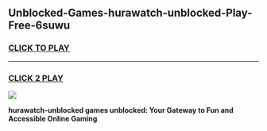 
## Unblocked-Games-hurawatch-unblocked-Play-Free-6suwu
<h3>
<a href="https://premium76.site?title=hurawatch-unblocked&ref=23A">CLICK TO PLAY</a></h3>
<hr>

<h3>
<a href="https://premium76.site?title=hurawatch-unblocked&ref=23A">CLICK 2 PLAY</a>
  
</h3>

<a href="https://premium76.site?title=hurawatch-unblocked&ref=23A"><img src="https://clearcache.store/games.png"></a>


**hurawatch-unblocked games unblocked: Your Gateway to Fun and Accessible Online Gaming**
